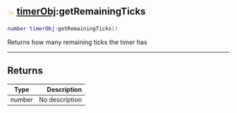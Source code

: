## ![shared](.gitbook/assets/shared.png) [timerObj](./readme/timerObj/README.md):getRemainingTicks

```lua
number timerObj:getRemainingTicks()
```

Returns how many remaining ticks the timer has

------
## Returns

| Type   | Description |
| ------ | ----------: |
| number | No description |

